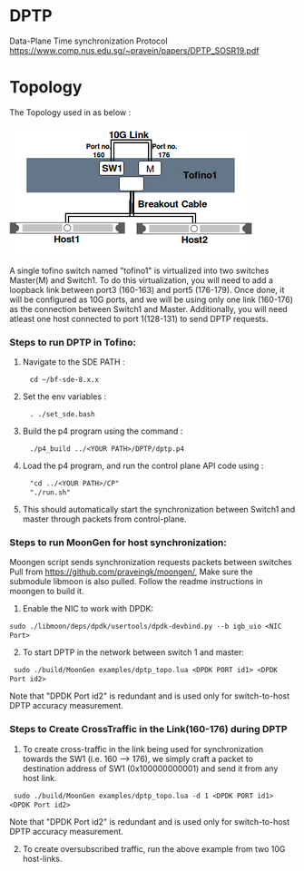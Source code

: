 # DPTP
Data-Plane Time synchronization Protocol
https://www.comp.nus.edu.sg/~pravein/papers/DPTP_SOSR19.pdf

# Topology 
The Topology used in as below : 

![DPTP Topology](Tofino-minibed-timesync.png)


A single tofino switch named "tofino1" is virtualized into two switches Master(M) and Switch1. To do this virtualization, you will need to add a loopback link between port3 (160-163) and port5 (176-179). Once done, it will be configured as 10G ports, and we will be using only one link (160-176) as the connection between Switch1 and Master. Additionally, you will need atleast one host connected to port 1(128-131) to send DPTP requests.
### Steps to run DPTP in Tofino:

1) Navigate to the SDE PATH :
```shell
     cd ~/bf-sde-8.x.x
```
2) Set the env variables : 
```shell
     . ./set_sde.bash
```
3) Build the p4 program using the command :
```shell
     ./p4_build ../<YOUR PATH>/DPTP/dptp.p4
```
4) Load the p4 program, and run the control plane API code using :
```shell
     "cd ../<YOUR PATH>/CP"
     "./run.sh"
```
5) This should automatically start the synchronization between Switch1 and master through packets from control-plane.

### Steps to run MoonGen for host synchronization:
Moongen script sends synchronization requests packets between switches
Pull from https://github.com/praveingk/moongen/, Make sure the submodule libmoon is also pulled. 
Follow the readme instructions in moongen to build it.
1) Enable the NIC to work with DPDK:
```shell
sudo ./libmoon/deps/dpdk/usertools/dpdk-devbind.py --b igb_uio <NIC Port>
```

2) To start DPTP in the network between switch 1 and master:
```shell
 sudo ./build/MoonGen examples/dptp_topo.lua <DPDK PORT id1> <DPDK Port id2>
```
Note that "DPDK Port id2" is redundant and is used only for switch-to-host DPTP accuracy measurement. 

### Steps to Create CrossTraffic in the Link(160-176) during DPTP

1) To create cross-traffic in the link being used for synchronization towards the SW1 (i.e. 160 --> 176),
we simply craft a packet to destination address of SW1 (0x100000000001) and send it from any host link.
```shell
 sudo ./build/MoonGen examples/dptp_topo.lua -d 1 <DPDK PORT id1> <DPDK Port id2>
```
Note that "DPDK Port id2" is redundant and is used only for switch-to-host DPTP accuracy measurement. 

2) To create oversubscribed traffic, run the above example from two 10G host-links.
